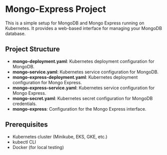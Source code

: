 # Mongo-Express Project

This is a simple setup for MongoDB and Mongo Express running on Kubernetes. It provides a web-based interface for managing your MongoDB database.

## Project Structure

- **mongo-deployment.yaml**: Kubernetes deployment configuration for MongoDB.
- **mongo-service.yaml**: Kubernetes service configuration for MongoDB.
- **mongo-express-deployment.yaml**: Kubernetes deployment configuration for Mongo Express.
- **mongo-express-service.yaml**: Kubernetes service configuration for Mongo Express.
- **mongo-secret.yaml**: Kubernetes secret configuration for MongoDB credentials.
- **mongo-express**: Configuration for the Mongo Express interface.
  
## Prerequisites

- Kubernetes cluster (Minikube, EKS, GKE, etc.)
- kubectl CLI
- Docker (for local testing)
